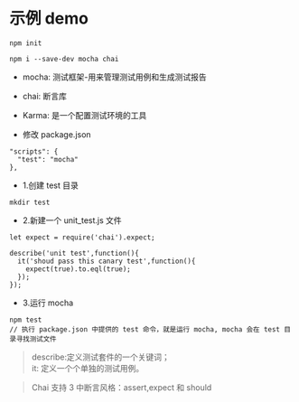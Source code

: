 # 示例 demo


```
npm init

npm i --save-dev mocha chai
```

- mocha: 测试框架-用来管理测试用例和生成测试报告
- chai: 断言库
- Karma: 是一个配置测试环境的工具


- 修改 package.json 

```
"scripts": {
  "test": "mocha"
},
```


- 1.创建 test 目录

```
mkdir test

```

- 2.新建一个 unit_test.js 文件
```
let expect = require('chai').expect;

describe('unit test',function(){
  it('shoud pass this canary test',function(){
    expect(true).to.eql(true);
  });
});
```

- 3.运行 mocha

```
npm test 
// 执行 package.json 中提供的 test 命令，就是运行 mocha, mocha 会在 test 目录寻找测试文件
```

>describe:定义测试套件的一个关键词；  
it: 定义一个个单独的测试用例。

>Chai 支持 3 中断言风格：assert,expect 和 should



